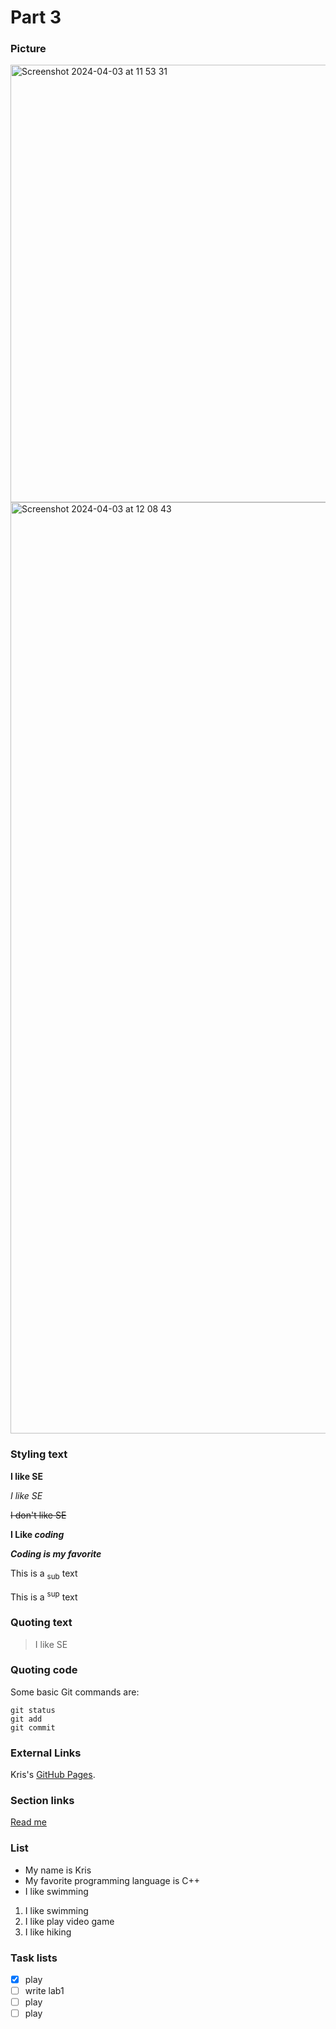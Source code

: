 # Part 3

### Picture

<img width="700" alt="Screenshot 2024-04-03 at 11 53 31" src="https://github.com/Kriiiiss/CSE110_Lab1/assets/147010005/429863c8-103b-41f9-81f3-955b96cba606">

<img width="1490" alt="Screenshot 2024-04-03 at 12 08 43" src="https://github.com/Kriiiiss/CSE110_Lab1/assets/147010005/c90ee790-2631-4d65-8f70-ff6985b76a4b">



### Styling text

**I like SE**

_I like SE_

~~I don't like SE~~

**I Like _coding_**

***Coding is my favorite***

This is a <sub>sub</sub> text

This is a <sup>sup</sup> text

### Quoting text

> I like SE

### Quoting code

Some basic Git commands are:
```
git status
git add
git commit
```

### External Links

Kris's [GitHub Pages](https://github.com/Kriiiiss/CSE110_Lab1).

### Section links 

[Read me](README.md)

### List

* My name is Kris
* My favorite programming language is C++
* I like swimming

1. I like swimming
2. I like play video game
3. I like hiking

### Task lists

- [x] play
- [ ] write lab1
- [ ] play
- [ ] play
